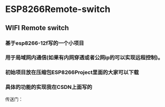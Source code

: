 # ESP8266Remote-switch
## WIFI Remote switch

### 基于esp8266-12f写的一个小项目
### 用于局域网内通信(如果有内网穿透或者公网ip的可以实现远程控制)。

### 初始项目放在压缩包ESP8266Project里面的大家可以下载
### 具体的功能的实现我在CSDN上面写的
传送门：
